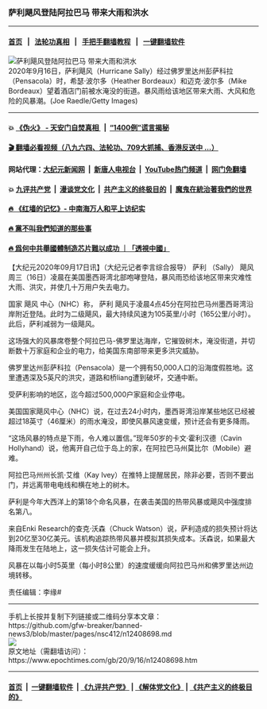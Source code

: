 ### 萨利飓风登陆阿拉巴马 带来大雨和洪水
------------------------

#### [首页](https://github.com/gfw-breaker/banned-news3/blob/master/README.md) &nbsp;&nbsp;|&nbsp;&nbsp; [法轮功真相](https://github.com/begood0513/basic/blob/master/README.md)  &nbsp;&nbsp;|&nbsp;&nbsp; [手把手翻墙教程](https://github.com/gfw-breaker/guides/wiki)  &nbsp;&nbsp;|&nbsp;&nbsp; [一键翻墙软件](https://github.com/gfw-breaker/nogfw/blob/master/README.md)  



<div><img alt="萨利飓风登陆阿拉巴马 带来大雨和洪水" class="attachment-djy_600_400 size-djy_600_400 wp-post-image" src="https://i.epochtimes.com/assets/uploads/2020/09/GettyImages-1272844262-600x400.jpg"/>
<div class="caption">
 2020年9月16日，萨利飓风（Hurricane Sally）经过佛罗里达州彭萨科拉（Pensacola）时，希瑟·波尔多（Heather Bordeaux）和迈克·波尔多（Mike Bordeaux）望着酒店门前被水淹没的街道。暴风雨给该地区带来大雨、大风和危险的风暴潮。(Joe Raedle/Getty Images)
</div></div><hr/>

#### 💥 [《伪火》 - 天安门自焚真相 ](http://158.247.195.190:10000/videos/blog/weihuo.html)&nbsp; |&nbsp; [“1400例”谎言揭秘  ](http://158.247.195.190:10000/videos/blog/jiexi1400.html)

#### [ 🎬  翻墙必看视频（八九六四、法轮功、709大抓捕、香港反送中 ...）](https://github.com/gfw-breaker/links/blob/master/banned.md)

#### 网站代理：[大纪元新闻网](http://158.247.195.190:10080/gb/) &nbsp;|&nbsp; [新唐人电视台](http://158.247.195.190:8808/gb/)  &nbsp;|&nbsp; [YouTube热门频道](http://158.247.195.190/youtube.html) &nbsp;|&nbsp; [网门免翻墙](http://158.247.195.190:11000/show.aspx?name=ogHome)

#### 💥 [九评共产党](http://158.247.195.190:10000/videos/res/jiuping/)&nbsp; |&nbsp; [漫谈党文化](http://158.247.195.190:10000/videos/res/mtdwh/)&nbsp; |&nbsp; [共产主义的终极目的](http://158.247.195.190:10000/videos/res/zjmd/)&nbsp; |&nbsp; [魔鬼在統治著我們的世界](http://158.247.195.190:10000/videos/res/TheSpecter/)  

#### [ 🔥  《红墙的记忆》- 中南海万人和平上访纪实](http://158.247.195.190:10000/videos/news/../legend/index.html)

#### [ 🔥  黨不叫我們知道的那些事](http://158.247.195.190:10000/videos/news/truth02.html)

#### [ 🔥  爲何中共舉國體制造芯片難以成功 ｜「透視中國」](http://158.247.195.190:10000/videos/news/don03.html)

<div><p>
 【大纪元2020年09月17日讯】（大纪元记者李言综合报导）
 <ok href="https://www.epochtimes.com/gb/tag/%E8%90%A8%E5%88%A9.html">
  萨利
 </ok>
 （Sally）
 <ok href="https://www.epochtimes.com/gb/tag/%E9%A3%93%E9%A3%8E.html">
  飓风
 </ok>
 周三（16日）凌晨在美国墨西哥湾北部咆哮登陆，暴风雨恐给该地区带来灾难性大雨、洪灾，并使几十万用户失去电力。
</p>
<p>
 国家
 <ok href="https://www.epochtimes.com/gb/tag/%E9%A3%93%E9%A3%8E.html">
  飓风
 </ok>
 中心（NHC）称，
 <ok href="https://www.epochtimes.com/gb/tag/%E8%90%A8%E5%88%A9.html">
  萨利
 </ok>
 飓风于凌晨4点45分在阿拉巴马州墨西哥湾沿岸附近登陆。此时为二级飓风，最大持续风速为105英里/小时（165公里/小时）。此后，萨利减弱为一级飓风。
</p>
<p>
 这场强大的风暴席卷整个阿拉巴马-佛罗里达海岸，它摧毁树木，淹没街道，并切断数十万家庭和企业的电力，给美国东南部带来更多洪灾威胁。
</p>
<p>
 佛罗里达州彭萨科拉（Pensacola）是一个拥有50,000人口的沿海度假胜地。这里遭遇深及5英尺的洪灾，道路和桥liang遭到破坏，交通中断。
</p>
<p>
 受萨利影响的地区，迄今超过500,000户家庭和企业停电。
</p>
<p>
 美国国家飓风中心（NHC）说，在过去24小时内，墨西哥湾沿岸某些地区已经被超过18英寸（46厘米）的雨水淹没，即使风暴风速变缓，预计还会有更多降雨。
</p>
<p>
 “这场风暴的特点是下雨，令人难以置信。”现年50岁的卡文·霍利汉德（Cavin Hollyhand）说，他离开自己位于岛上的家，在阿拉巴马州莫比尔（Mobile）避难。
</p>
<p>
 阿拉巴马州州长凯·艾维（Kay Ivey）在推特上提醒居民，除非必要，否则不要出门，并远离带电电线和横在地上的树木。
</p>
<p>
 萨利是今年大西洋上的第18个命名风暴，在袭击美国的热带风暴或飓风中强度排名第八。
</p>
<p>
 来自Enki Research的查克·沃森（Chuck Watson）说，萨利造成的损失预计将达到20亿至30亿美元。该机构追踪热带风暴并模拟其损失成本。沃森说，如果最大降雨发生在陆地上，这一损失估计可能会上升。
</p>
<p>
 风暴在以每小时5英里（每小时8公里）的速度缓缓向阿拉巴马州和佛罗里达州边境转移。
</p>
<div class="video_fit_container">
</div>
<p>
 责任编辑：李缘#
</p>
</div>
<hr/>
手机上长按并复制下列链接或二维码分享本文章：<br/>
https://github.com/gfw-breaker/banned-news3/blob/master/pages/nsc412/n12408698.md <br/>
<a href='https://github.com/gfw-breaker/banned-news3/blob/master/pages/nsc412/n12408698.md'><img src='https://github.com/gfw-breaker/banned-news3/blob/master/pages/nsc412/n12408698.md.png'/></a> <br/>
原文地址（需翻墙访问）：https://www.epochtimes.com/gb/20/9/16/n12408698.htm


------------------------
#### [首页](https://github.com/gfw-breaker/banned-news3/blob/master/README.md) &nbsp;|&nbsp; [一键翻墙软件](https://github.com/gfw-breaker/nogfw/blob/master/README.md) &nbsp;| [《九评共产党》](https://github.com/gfw-breaker/9ping.md/blob/master/README.md#九评之一评共产党是什么) | [《解体党文化》](https://github.com/gfw-breaker/jtdwh.md/blob/master/README.md) | [《共产主义的终极目的》](https://github.com/gfw-breaker/gczydzjmd.md/blob/master/README.md)


<img src='http://gfw-breaker.win/banned-news3/pages/nsc412/n12408698.md' width='0px' height='0px'/>
